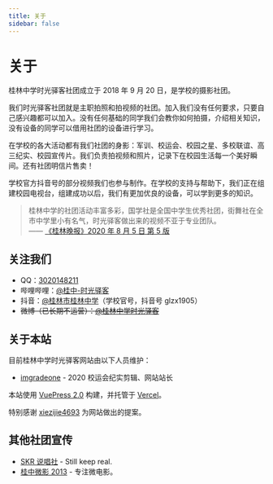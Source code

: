 ```yaml
---
title: 关于
sidebar: false
---
```


# 关于

桂林中学时光驿客社团成立于 2018 年 9 月 20 日，是学校的摄影社团。

我们时光驿客社团就是主职拍照和拍视频的社团。加入我们没有任何要求，只要自己感兴趣都可以加入。没有任何基础的同学我们会教你如何拍摄，介绍相关知识，没有设备的同学可以借用社团的设备进行学习。

在学校的各大活动都有我们社团的身影：军训、校运会、校园之星、多校联谊、高三纪实、校园宣传片。我们负责拍视频和照片，记录下在校园生活每一个美好瞬间。还有社团明信片售卖！

学校官方抖音号的部分视频我们也参与制作。在学校的支持与帮助下，我们正在组建校园电视台，组建成功以后，我们有更加优良的设备，可以学到更多的知识。

> 桂林中学的社团活动丰富多彩，国学社是全国中学生优秀社团，街舞社在全市中学里小有名气，时光驿客做出来的视频不亚于专业团队。  
> —— [《桂林晚报》2020 年 8 月 5 日 第 5 版](http://epaper.guilinlife.com/glwb/html/2020-08/05/content_1758933.htm?div=-1)

## 关注我们
- QQ：[3020148211](https://3020148211.qzone.qq.com)
- 哔哩哔哩：[@桂中-时光驿客](https://space.bilibili.com/378560080/)
- 抖音：[@桂林市桂林中学](https://www.douyin.com/user/MS4wLjABAAAAiJPzu3OXepzsLYkJpaRcusbHumfpGp9yjiZ6TR1mRUY)（学校官号，抖音号 glzx1905）
- ~~微博（已长期不运营）：[@桂林中学时光驿客](https://weibo.com/u/6716656101)~~

## 关于本站

目前桂林中学时光驿客网站由以下人员维护：

- [imgradeone](https://github.com/imgradeone) - 2020 校运会纪实剪辑、网站站长

本站使用 [VuePress 2.0](https://v2.vuepress.vuejs.org/zh/) 构建，并托管于 [Vercel](https://vercel.com)。

特别感谢 [xiezijie4693](https://github.com/xiezijie4693) 为网站做出的提案。

## 其他社团宣传

- [SKR 说唱社](https://space.bilibili.com/1165250380) - Still keep real.
- [桂中微影 2013](https://space.bilibili.com/442528905) - 专注微电影。
